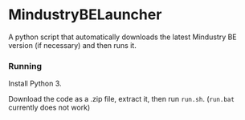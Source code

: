 # MindustryBELauncher
A python script that automatically downloads the latest Mindustry BE version (if necessary) and then runs it.

### Running
Install Python 3.

Download the code as a .zip file, extract it, then run `run.sh`. (`run.bat` currently does not work)
